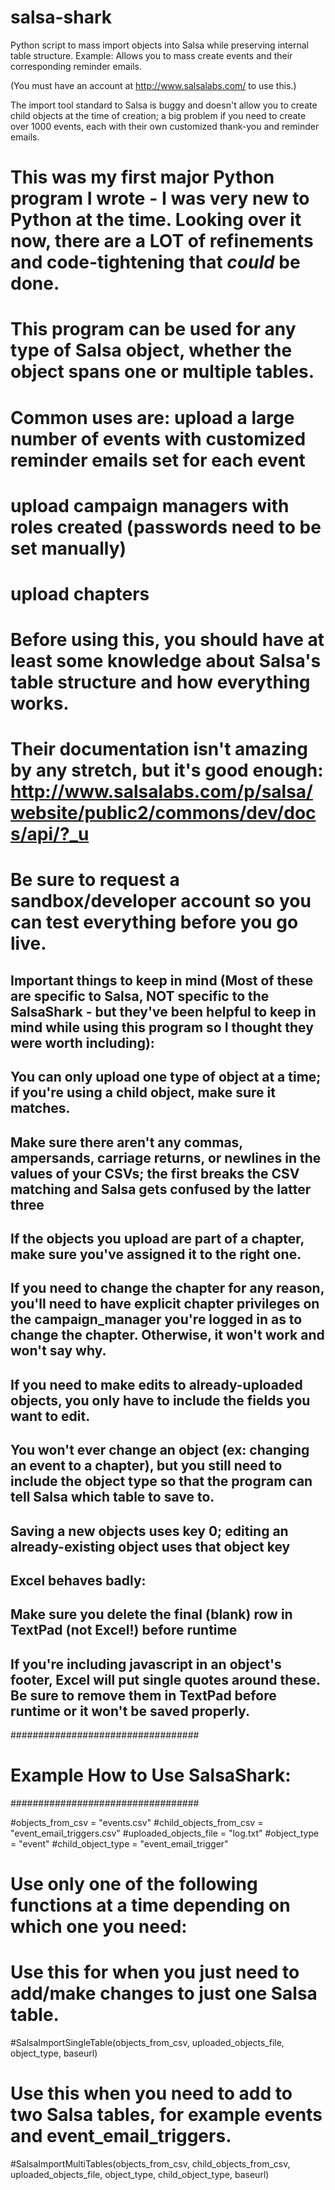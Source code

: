 salsa-shark
===========

Python script to mass import objects into Salsa while preserving internal table structure.  Example: Allows you to mass create events and their corresponding reminder emails.

(You must have an account at http://www.salsalabs.com/ to use this.)

The import tool standard to Salsa is buggy and doesn't allow you to create child objects at the time of creation; a big problem if you need to create over 1000 events, each with their own customized thank-you and reminder emails.

# This was my first major Python program I wrote - I was very new to Python at the time.  Looking over it now, there are a LOT of refinements and code-tightening that *could* be done.

# This program can be used for any type of Salsa object, whether the object spans one or multiple tables.

# Common uses are:  upload a large number of events with customized reminder emails set for each event
#                   upload campaign managers with roles created (passwords need to be set manually)
#                   upload chapters

# Before using this, you should have at least some knowledge about Salsa's table structure and how everything works.
# Their documentation isn't amazing by any stretch, but it's good enough: http://www.salsalabs.com/p/salsa/website/public2/commons/dev/docs/api/?_u
# Be sure to request a sandbox/developer account so you can test everything before you go live.

## Important things to keep in mind (Most of these are specific to Salsa, NOT specific to the SalsaShark - but they've been helpful to keep in mind while using this program so I thought they were worth including):

## You can only upload one type of object at a time; if you're using a child object, make sure it matches.

## Make sure there aren't any commas, ampersands, carriage returns, or newlines in the values of your CSVs; the first breaks the CSV matching and Salsa gets confused by the latter three

## If the objects you upload are part of a chapter, make sure you've assigned it to the right one.
## If you need to change the chapter for any reason, you'll need to have explicit chapter privileges on the campaign_manager you're logged in as to change the chapter.  Otherwise, it won't work and won't say why.

## If you need to make edits to already-uploaded objects, you only have to include the fields you want to edit.
## You won't ever change an object (ex: changing an event to a chapter), but you still need to include the object type so that the program can tell Salsa which table to save to.
## Saving a new objects uses key 0; editing an already-existing object uses that object key

## Excel behaves badly:
## Make sure you delete the final (blank) row in TextPad (not Excel!) before runtime
## If you're including javascript in an object's footer, Excel will put single quotes around these.  Be sure to remove them in TextPad before runtime or it won't be saved properly. 

##################################
# Example How to Use SalsaShark: #
##################################

#objects_from_csv = "events.csv"
#child_objects_from_csv = "event_email_triggers.csv"
#uploaded_objects_file = "log.txt"
#object_type = "event"
#child_object_type = "event_email_trigger"

# Use only one of the following functions at a time depending on which one you need: 

# Use this for when you just need to add/make changes to just one Salsa table.
#SalsaImportSingleTable(objects_from_csv, uploaded_objects_file, object_type, baseurl)

# Use this when you need to add to two Salsa tables, for example events and event_email_triggers.
#SalsaImportMultiTables(objects_from_csv, child_objects_from_csv, uploaded_objects_file, object_type, child_object_type, baseurl)
